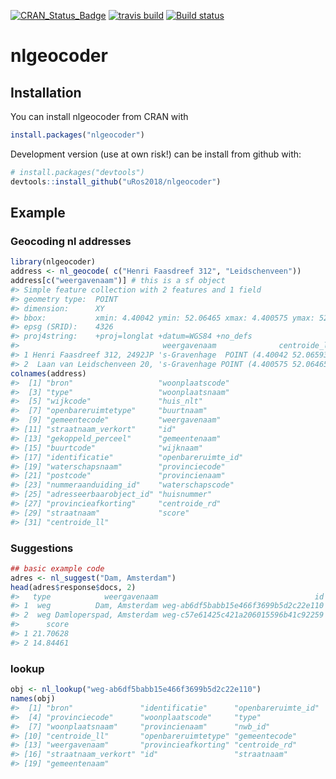 
<!-- README.md is generated from README.Rmd. Please edit that file -->

[![CRAN\_Status\_Badge](http://www.r-pkg.org/badges/version/nlgeocoder)](https://cran.r-project.org/package=nlgeocoder)
[![travis
build](https://travis-ci.org/uRos2018/nlgeocoder.svg?branch=master)](https://travis-ci.org/uRos2018/nlgeocoder)
[![Build
status](https://ci.appveyor.com/api/projects/status/ydb01147q649ordx?svg=true)](https://ci.appveyor.com/project/edwindj/nlgeocoder)

# nlgeocoder

## Installation

You can install nlgeocoder from CRAN with

``` r
install.packages("nlgeocoder")
```

Development version (use at own risk\!) can be install from github with:

``` r
# install.packages("devtools")
devtools::install_github("uRos2018/nlgeocoder")
```

## Example

### Geocoding nl addresses

``` r
library(nlgeocoder)
address <- nl_geocode( c("Henri Faasdreef 312", "Leidschenveen"))
address[c("weergavenaam")] # this is a sf object
#> Simple feature collection with 2 features and 1 field
#> geometry type:  POINT
#> dimension:      XY
#> bbox:           xmin: 4.40042 ymin: 52.06465 xmax: 4.400575 ymax: 52.06593
#> epsg (SRID):    4326
#> proj4string:    +proj=longlat +datum=WGS84 +no_defs
#>                                weergavenaam              centroide_ll
#> 1 Henri Faasdreef 312, 2492JP 's-Gravenhage  POINT (4.40042 52.06593)
#> 2  Laan van Leidschenveen 20, 's-Gravenhage POINT (4.400575 52.06465)
colnames(address)
#>  [1] "bron"                   "woonplaatscode"        
#>  [3] "type"                   "woonplaatsnaam"        
#>  [5] "wijkcode"               "huis_nlt"              
#>  [7] "openbareruimtetype"     "buurtnaam"             
#>  [9] "gemeentecode"           "weergavenaam"          
#> [11] "straatnaam_verkort"     "id"                    
#> [13] "gekoppeld_perceel"      "gemeentenaam"          
#> [15] "buurtcode"              "wijknaam"              
#> [17] "identificatie"          "openbareruimte_id"     
#> [19] "waterschapsnaam"        "provinciecode"         
#> [21] "postcode"               "provincienaam"         
#> [23] "nummeraanduiding_id"    "waterschapscode"       
#> [25] "adresseerbaarobject_id" "huisnummer"            
#> [27] "provincieafkorting"     "centroide_rd"          
#> [29] "straatnaam"             "score"                 
#> [31] "centroide_ll"
```

### Suggestions

``` r
## basic example code
adres <- nl_suggest("Dam, Amsterdam")
head(adres$response$docs, 2)
#>   type            weergavenaam                                   id
#> 1  weg          Dam, Amsterdam weg-ab6df5babb15e466f3699b5d2c22e110
#> 2  weg Damloperspad, Amsterdam weg-c57e61425c421a206015596b41c92259
#>      score
#> 1 21.70628
#> 2 14.84461
```

### lookup

``` r
obj <- nl_lookup("weg-ab6df5babb15e466f3699b5d2c22e110")
names(obj)
#>  [1] "bron"               "identificatie"      "openbareruimte_id" 
#>  [4] "provinciecode"      "woonplaatscode"     "type"              
#>  [7] "woonplaatsnaam"     "provincienaam"      "nwb_id"            
#> [10] "centroide_ll"       "openbareruimtetype" "gemeentecode"      
#> [13] "weergavenaam"       "provincieafkorting" "centroide_rd"      
#> [16] "straatnaam_verkort" "id"                 "straatnaam"        
#> [19] "gemeentenaam"
```

